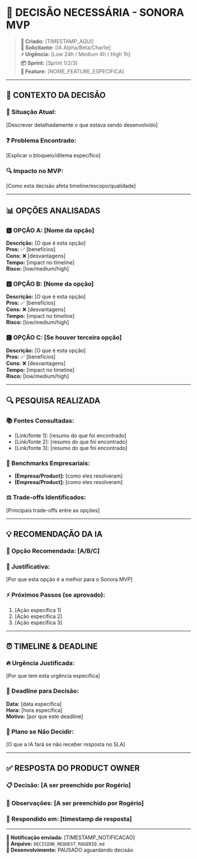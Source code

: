# 🔔 **DECISÃO NECESSÁRIA - SONORA MVP**

> **📅 Criado:** [TIMESTAMP_AQUI]  
> **🤖 Solicitante:** [IA Alpha/Beta/Charlie]  
> **⚡ Urgência:** [Low 24h / Medium 4h / High 1h]  
> **📦 Sprint:** [Sprint 1/2/3]  
> **📍 Feature:** [NOME_FEATURE_ESPECIFICA]

---

## 🎯 **CONTEXTO DA DECISÃO**

### **📖 Situação Atual:**
[Descrever detalhadamente o que estava sendo desenvolvido]

### **❓ Problema Encontrado:**
[Explicar o bloqueio/dilema específico]

### **🔍 Impacto no MVP:**
[Como esta decisão afeta timeline/escopo/qualidade]

---

## 📊 **OPÇÕES ANALISADAS**

### **🅰️ OPÇÃO A: [Nome da opção]**
**Descrição:** [O que é esta opção]  
**Pros:** ✅ [benefícios]  
**Cons:** ❌ [desvantagens]  
**Tempo:** [impact no timeline]  
**Risco:** [low/medium/high]

### **🅱️ OPÇÃO B: [Nome da opção]**
**Descrição:** [O que é esta opção]  
**Pros:** ✅ [benefícios]  
**Cons:** ❌ [desvantagens]  
**Tempo:** [impact no timeline]  
**Risco:** [low/medium/high]

### **🅲️ OPÇÃO C: [Se houver terceira opção]**
**Descrição:** [O que é esta opção]  
**Pros:** ✅ [benefícios]  
**Cons:** ❌ [desvantagens]  
**Tempo:** [impact no timeline]  
**Risco:** [low/medium/high]

---

## 🔍 **PESQUISA REALIZADA**

### **📚 Fontes Consultadas:**
- [Link/fonte 1]: [resumo do que foi encontrado]
- [Link/fonte 2]: [resumo do que foi encontrado]
- [Link/fonte 3]: [resumo do que foi encontrado]

### **🏢 Benchmarks Empresariais:**
- **[Empresa/Product]:** [como eles resolveram]
- **[Empresa/Product]:** [como eles resolveram]

### **⚖️ Trade-offs Identificados:**
[Principais trade-offs entre as opções]

---

## 💡 **RECOMENDAÇÃO DA IA**

### **🎯 Opção Recomendada:** [A/B/C]

### **📝 Justificativa:**
[Por que esta opção é a melhor para o Sonora MVP]

### **⚡ Próximos Passos (se aprovado):**
1. [Ação específica 1]
2. [Ação específica 2]
3. [Ação específica 3]

---

## ⏰ **TIMELINE & DEADLINE**

### **🔥 Urgência Justificada:**
[Por que tem esta urgência específica]

### **📅 Deadline para Decisão:**
**Data:** [data específica]  
**Hora:** [hora específica]  
**Motivo:** [por que este deadline]

### **🔄 Plano se Não Decidir:**
[O que a IA fará se não receber resposta no SLA]

---

## ✅ **RESPOSTA DO PRODUCT OWNER**

### **📋 Decisão:** [A ser preenchido por Rogério]
### **📝 Observações:** [A ser preenchido por Rogério]  
### **📅 Respondido em:** [timestamp de resposta]

---

**🔔 Notificação enviada:** [TIMESTAMP_NOTIFICACAO]  
**🔗 Arquivo:** `DECISION_REQUEST_ROGERIO.md`  
**🚀 Desenvolvimento:** PAUSADO aguardando decisão 
